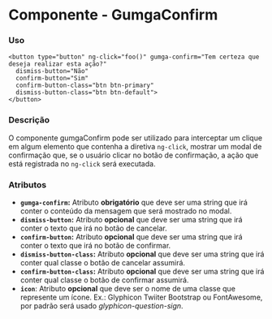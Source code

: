 # Componente - GumgaConfirm

### Uso
```
<button type="button" ng-click="foo()" gumga-confirm="Tem certeza que deseja realizar esta ação?"
  dismiss-button="Não"
  confirm-button="Sim"
  confirm-button-class="btn btn-primary"
  dismiss-button-class="btn btn-default">
</button>
```
### Descrição

O componente gumgaConfirm pode ser utilizado para interceptar um clique em algum elemento que contenha a diretiva `ng-click`, mostrar um modal de confirmação que, se o usuário clicar no botão de confirmação,
a ação que está registrada no `ng-click` será executada.

### Atributos

- **`gumga-confirm`:** Atributo **obrigatório**  que deve ser uma string que irá conter o conteúdo da mensagem que será mostrado no modal.
- **`dismiss-button`:** Atributo **opcional** que deve ser uma string que irá conter o texto que irá no botão de cancelar.
- **`confirm-button`:** Atributo **opcional** que deve ser uma string que irá conter o texto que irá no botão de confirmar.
- **`dismiss-button-class`:** Atributo **opcional** que deve ser uma string que irá conter qual classe o botão de cancelar assumirá.
- **`confirm-button-class`:** Atributo **opcional** que deve ser uma string que irá conter qual classe o botão de confirmar assumirá.
- **`icon`**: Atributo **opcional** que deve ser o nome de uma classe que represente um ícone. Ex.: Glyphicon Twiiter Bootstrap ou FontAwesome, por padrão será usado *glyphicon-question-sign*.
